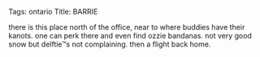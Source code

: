 Tags: ontario
Title: BARRIE
  
there is this place north of the office, near to where buddies have their kanots. one can perk there and even find ozzie bandanas. not very good snow but delftie™s not complaining. then a flight back home.